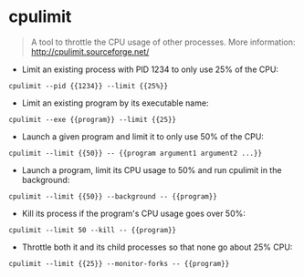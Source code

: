 # cpulimit

> A tool to throttle the CPU usage of other processes.
> More information: <http://cpulimit.sourceforge.net/>

- Limit an existing process with PID 1234 to only use 25% of the CPU:

`cpulimit --pid {{1234}} --limit {{25%}}`

- Limit an existing program by its executable name:

`cpulimit --exe {{program}} --limit {{25}}`

- Launch a given program and limit it to only use 50% of the CPU:

`cpulimit --limit {{50}} -- {{program argument1 argument2 ...}}`

- Launch a program, limit its CPU usage to 50% and run cpulimit in the background:

`cpulimit --limit {{50}} --background -- {{program}}`

- Kill its process if the program's CPU usage goes over 50%:

`cpulimit --limit 50 --kill -- {{program}}`

- Throttle both it and its child processes so that none go about 25% CPU:

`cpulimit --limit {{25}} --monitor-forks -- {{program}}`
